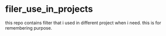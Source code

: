 # filer_use_in_projects
this repo contains filter that i used in different project when i need. this is for remembering purpose.
